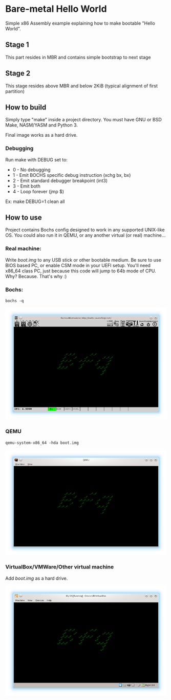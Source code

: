 # Bare-metal Hello World

Simple x86 Assembly example explaining how to make bootable "Hello World".

## Stage 1
This part resides in MBR and contains simple bootstrap to next stage

## Stage 2
This stage resides above MBR and below 2KiB (typical alignment of first
partition)

## How to build
Simply type "make" inside a project directory. You must have GNU or BSD Make,
NASM/YASM and Python 3.

Final image works as a hard drive.

### Debugging
Run make with DEBUG set to:

- 0 - No debugging
- 1 - Emit BOCHS specific debug instruction (xchg bx, bx)
- 2 - Emit standard debugger breakpoint (int3)
- 3 - Emit both
- 4 - Loop forever (jmp $)

Ex: make DEBUG=1 clean all

## How to use
Project contains Bochs config designed to work in any supported UNIX-like OS.
You could also run it in QEMU, or any another virtual (or real) machine…

### Real machine:
Write *boot.img* to any USB stick or other bootable medium.
Be sure to use BIOS based PC, or enable CSM mode in your UEFI setup.
You'll need x86_64 class PC, just because this code will jump to 64b mode of CPU.
Why? Because. That's why :)

### Bochs:

    bochs -q

![BOCHS](screenshot-bochs.png)


### QEMU

    qemu-system-x86_64 -hda boot.img

![QEMU](screenshot-qemu.png)

### VirtualBox/VMWare/Other virtual machine

Add *boot.img* as a hard drive.

![VirtualBox](screenshot-vbox.png)
